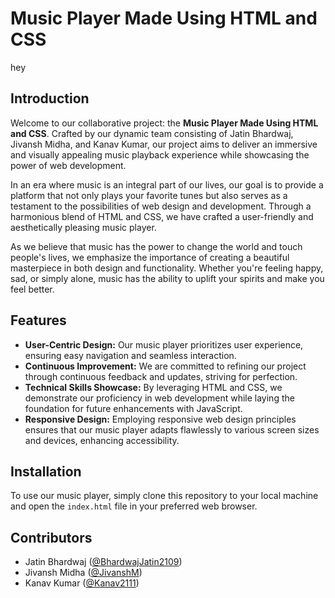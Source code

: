 # Music Player Made Using HTML and CSS
hey
## Introduction

Welcome to our collaborative project: the **Music Player Made Using HTML and CSS**. Crafted by our dynamic team consisting of Jatin Bhardwaj, Jivansh Midha, and Kanav Kumar, our project aims to deliver an immersive and visually appealing music playback experience while showcasing the power of web development.

In an era where music is an integral part of our lives, our goal is to provide a platform that not only plays your favorite tunes but also serves as a testament to the possibilities of web design and development. Through a harmonious blend of HTML and CSS, we have crafted a user-friendly and aesthetically pleasing music player.

As we believe that music has the power to change the world and touch people's lives, we emphasize the importance of creating a beautiful masterpiece in both design and functionality. Whether you're feeling happy, sad, or simply alone, music has the ability to uplift your spirits and make you feel better.

## Features

- **User-Centric Design:** Our music player prioritizes user experience, ensuring easy navigation and seamless interaction.
- **Continuous Improvement:** We are committed to refining our project through continuous feedback and updates, striving for perfection.
- **Technical Skills Showcase:** By leveraging HTML and CSS, we demonstrate our proficiency in web development while laying the foundation for future enhancements with JavaScript.
- **Responsive Design:** Employing responsive web design principles ensures that our music player adapts flawlessly to various screen sizes and devices, enhancing accessibility.

## Installation

To use our music player, simply clone this repository to your local machine and open the `index.html` file in your preferred web browser.

## Contributors

- Jatin Bhardwaj ([@BhardwajJatin2109](https://github.com/BhardwajJatin2109))
- Jivansh Midha ([@JivanshM](https://github.com/JivanshM))
- Kanav Kumar ([@Kanav2111](https://github.com/Kanav2111))
